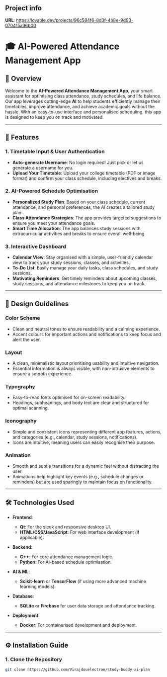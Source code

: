 ## Project info

**URL**: https://lovable.dev/projects/96c584f6-8d3f-4b8e-9d93-070415a36b00

# 🎓 **AI-Powered Attendance Management App**

## 🌟 **Overview**
Welcome to the **AI-Powered Attendance Management App**, your smart assistant for optimising class attendance, study schedules, and life balance. Our app leverages cutting-edge **AI** to help students efficiently manage their timetables, improve attendance, and achieve academic goals without the hassle. With an easy-to-use interface and personalised scheduling, this app is designed to keep you on track and motivated.

---

## 📑 **Features**
### 1. **Timetable Input & User Authentication**
   - **Auto-generate Username**: No login required! Just pick or let us generate a username for you.
   - **Upload Your Timetable**: Upload your college timetable (PDF or image format) and confirm your class schedule, including electives and breaks.

### 2. **AI-Powered Schedule Optimisation**
   - **Personalized Study Plan**: Based on your class schedule, current attendance, and personal preferences, the AI creates a tailored study plan.
   - **Class Attendance Strategies**: The app provides targeted suggestions to ensure you meet your attendance goals.
   - **Smart Time Allocation**: The app balances study sessions with extracurricular activities and breaks to ensure overall well-being.

### 3. **Interactive Dashboard**
   - **Calendar View**: Stay organised with a simple, user-friendly calendar view to track your study sessions, classes, and activities.
   - **To-Do List**: Easily manage your daily tasks, class schedules, and study sessions.
   - **Motivating Reminders**: Get timely reminders about upcoming classes, study sessions, and attendance milestones to keep you on track.

---

## 🎨 **Design Guidelines**
### **Color Scheme**
   - Clean and neutral tones to ensure readability and a calming experience.
   - Accent colours for important actions and notifications to keep focus and alert the user.

### **Layout**
   - A clean, minimalistic layout prioritising usability and intuitive navigation.
   - Essential information is always visible, with non-intrusive elements to ensure a smooth experience.

### **Typography**
   - Easy-to-read fonts optimised for on-screen readability.
   - Headings, subheadings, and body text are clear and structured for optimal scanning.

### **Iconography**
   - Simple and consistent icons representing different app features, actions, and categories (e.g., calendar, study sessions, notifications).
   - Icons are intuitive, meaning users can easily recognise their purpose.

### **Animation**
   - Smooth and subtle transitions for a dynamic feel without distracting the user.
   - Animations help highlight key events (e.g., schedule changes or reminders) but are used sparingly to maintain focus on functionality.

---

## 🛠 **Technologies Used**
- **Frontend**:  
  - **Qt**: For the sleek and responsive desktop UI.  
  - **HTML/CSS/JavaScript**: For web interface development (if applicable).
  
- **Backend**:  
  - **C++**: For core attendance management logic.  
  - **Python**: For AI-based schedule optimisation.

- **AI & ML**:  
  - **Scikit-learn** or **TensorFlow** (if using more advanced machine learning models).
  
- **Database**:  
  - **SQLite** or **Firebase** for user data storage and attendance tracking.

- **Deployment**:  
  - **Docker**: For containerised development and deployment.

---

## ⚙️ **Installation Guide**

### 1. **Clone the Repository**
```bash
git clone https://github.com/Virajdouelectron/study-buddy-ai-plan



